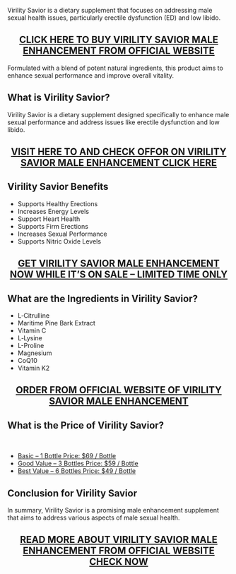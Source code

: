 <p>Virility Savior is a dietary supplement that focuses on addressing male sexual health issues, particularly erectile dysfunction (ED) and low libido.</p>
<h2 style="text-align: center;"><a href="https://sale365day.com/order-virility-saviour">CLICK HERE TO BUY VIRILITY SAVIOR MALE ENHANCEMENT FROM OFFICIAL WEBSITE</a></h2>
<p>Formulated with a blend of potent natural ingredients, this product aims to enhance sexual performance and improve overall vitality.</p>
<h2 style="text-align: left;">What is Virility Savior?</h2>
<p style="text-align: left;">Virility Savior is a dietary supplement designed specifically to enhance male sexual performance and address issues like erectile dysfunction and low libido.</p>
<h2 style="text-align: center;"><a href="https://sale365day.com/order-virility-saviour">VISIT HERE TO AND CHECK OFFOR ON VIRILITY SAVIOR MALE ENHANCEMENT CLICK HERE</a></h2>
<h2 style="text-align: left;">Virility Savior Benefits</h2>
<ul style="text-align: left;">
<li style="text-align: left;">Supports Healthy Erections</li>
<li style="text-align: left;">Increases Energy Levels</li>
<li style="text-align: left;">Support Heart Health</li>
<li style="text-align: left;">Supports Firm Erections</li>
<li style="text-align: left;">Increases Sexual Performance</li>
<li style="text-align: left;">Supports Nitric Oxide Levels</li>
</ul>
<h2 style="text-align: center;"><a href="https://sale365day.com/order-virility-saviour">GET VIRILITY SAVIOR MALE ENHANCEMENT NOW WHILE IT&rsquo;S ON SALE &ndash; LIMITED TIME ONLY</a></h2>
<h2 style="text-align: left;">What are the Ingredients in Virility Savior?</h2>
<ul style="text-align: left;">
<li>L‑Citrulline</li>
<li>Maritime Pine Bark Extract</li>
<li>Vitamin C</li>
<li>L‑Lysine</li>
<li>L-Proline</li>
<li>Magnesium</li>
<li>CoQ10</li>
<li>Vitamin K2</li>
</ul>
<h2 style="text-align: center;"><a href="https://sale365day.com/order-virility-saviour">ORDER FROM OFFICIAL WEBSITE OF VIRILITY SAVIOR MALE ENHANCEMENT</a></h2>
<h2 style="text-align: left;">What is the Price of Virility Savior?</h2>
<p style="text-align: left;">&nbsp;</p>
<ul style="text-align: left;">
<li><a href="https://sale365day.com/order-virility-saviour">Basic &ndash; 1 Bottle Price: $69 / Bottle</a></li>
<li><a href="https://sale365day.com/order-virility-saviour">Good Value &ndash; 3 Bottles Price: $59 / Bottle</a></li>
<li><a href="https://sale365day.com/order-virility-saviour">Best Value &ndash; 6 Bottles Price: $49 / Bottle</a></li>
</ul>
<h2 style="text-align: left;">Conclusion for Virility Savior</h2>
<p style="text-align: left;">In summary, Virility Savior is a promising male enhancement supplement that aims to address various aspects of male sexual health.</p>
<h2 style="text-align: center;"><a href="https://sale365day.com/order-virility-saviour">READ MORE ABOUT VIRILITY SAVIOR MALE ENHANCEMENT FROM OFFICIAL WEBSITE CHECK NOW</a></h2>
